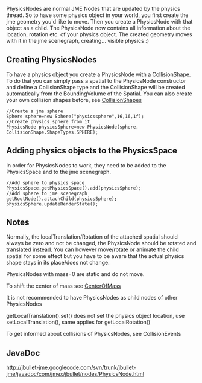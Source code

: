 PhysicsNodes are normal JME Nodes that are updated by the physics thread. So to have some physics object in your world, you first create the jme geometry you'd like to move. Then you create a PhysicsNode with that object as a child. The PhysicsNode now contains all information about the location, rotation etc. of your physics object. The created geometry moves with it in the jme scenegraph, creating... visible physics :)

## Creating PhysicsNodes ##
To have a physics object you create a PhysicsNode with a CollisionShape. To do that you can simply pass a spatial to the PhysicsNode constructor and define a CollisionShape type and the CollisionShape will be created automatically from the BoundingVolume of the Spatial. You can also create your own collision shapes before, see [CollisionShapes](CollisionShapes.md)
```
//Create a jme sphere
Sphere sphere=new Sphere("physicssphere",16,16,1f);
//Create physics sphere from it
PhysicsNode physicsSphere=new PhysicsNode(sphere, CollisionShape.ShapeTypes.SPHERE);
```
## Adding physics objects to the PhysicsSpace ##
In order for PhysicsNodes to work, they need to be added to the PhysicsSpace and to the jme scenegraph.
```
//Add sphere to physics space
PhysicsSpace.getPhysicsSpace().add(physicsSphere);
//Add sphere to jme scenegraph
getRootNode().attachChild(physicsSphere);
physicsSphere.updateRenderState();
```

## Notes ##
Normally, the localTranslation/Rotation of the attached spatial should always be zero and not be changed, the PhysicsNode should be rotated and translated instead. You can however move/rotate or animate the child spatial for some effect but you have to be aware that the actual physics shape stays in its place/does not change.

PhysicsNodes with mass=0 are static and do not move.

To shift the center of mass see [CenterOfMass](CenterOfMass.md)

It is not recommended to have PhysicsNodes as child nodes of other PhysicsNodes

getLocalTranslation().set() does not set the physics object location, use setLocalTranslation(), same applies for getLocalRotation()

To get informed about collisions of PhysicsNodes, see CollisionEvents
## JavaDoc ##
http://jbullet-jme.googlecode.com/svn/trunk/jbullet-jme/javadoc/com/jmex/jbullet/nodes/PhysicsNode.html